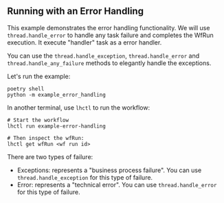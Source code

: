 ## Running with an Error Handling

This example demonstrates the error handling functionality.
We will use `thread.handle_error` to handle any task failure and completes the WfRun execution.
It execute "handler" task as a error handler.

You can use the `thread.handle_exception`, `thread.handle_error` and `thread.handle_any_failure` methods to elegantly handle
the exceptions.

Let's run the example:

```
poetry shell
python -m example_error_handling
```

In another terminal, use `lhctl` to run the workflow:

```
# Start the workflow
lhctl run example-error-handling

# Then inspect the wfRun:
lhctl get wfRun <wf run id>
```

There are two types of failure:

- Exceptions: represents a "business process failure". You can use `thread.handle_exception` for this type of failure.
- Error: represents a "technical error". You can use `thread.handle_error` for this type of failure.

